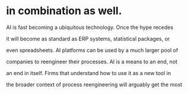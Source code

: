 # in combination as well.

AI is fast becoming a ubiquitous technology. Once the hype recedes

it will become as standard as ERP systems, statistical packages, or

even spreadsheets. AI platforms can be used by a much larger pool of

companies to reengineer their processes. AI is a means to an end, not

an end in itself. Firms that understand how to use it as a new tool in

the broader context of process reengineering will arguably get the most